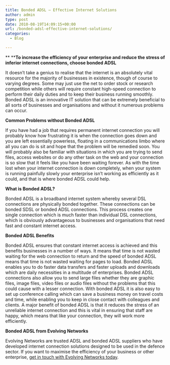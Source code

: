 ```yaml
---
title: Bonded ADSL – Effective Internet Solutions
author: admin
type: post
date: 2010-08-19T14:09:15+00:00
url: /bonded-adsl-effective-internet-solutions/
categories:
  - Blog

---
```

** ****To increase the efficiency of your enterprise and reduce the stress of inferior internet connections, choose bonded ADSL**

It doesn’t take a genius to realise that the internet is an absolutely vital resource for the majority of businesses in existence, though of course to varying degrees. Some may just use the net to order stock or research competition while others will require constant high-speed connection to perform their daily duties and to keep their business running smoothly. Bonded ADSL is an innovative IT solution that can be extremely beneficial to all sorts of businesses and organisations and without it numerous problems can occur.  

**Common Problems without Bonded ADSL**

If you have had a job that requires permanent internet connection you will probably know how frustrating it is when the connection goes down and you are left essentially powerless, floating in a communications limbo where all you can do is sit and hope that the problem will be remedied soon. You will probably also be familiar with situations in which you are trying to send files, access websites or do any other task on the web and your connection is so slow that it feels like you have been waiting forever. As with the time lost when your internet connection is down completely, when your system is running painfully slowly your enterprise isn’t working as efficiently as it could, and that is where bonded ADSL could help.   

**What is Bonded ADSL?**

Bonded ADSL is a broadband internet system whereby several DSL connections are physically bonded together. These connections can be bonded SDSL or bonded ADSL connections. This process creates one single connection which is much faster than individual DSL connections, which is obviously advantageous to businesses and organisations that need fast and constant internet access.

**Bonded ADSL Benefits** 

Bonded ADSL ensures that constant internet access is achieved and this benefits businesses in a number of ways. It means that time is not wasted waiting for the web connection to return and the speed of bonded ADSL means that time is not wasted waiting for pages to load. Bonded ADSL enables you to do faster data transfers and faster uploads and downloads which are daily necessities in a multitude of enterprises. Bonded ADSL connections also allow you to send large files whether they are graphic files, image files, video files or audio files without the problems that this could cause with a lesser connection. With bonded ADSL it is also easy to set up conference calling which can save a business money on travel costs and time, while enabling you to keep in close contact with colleagues and clients. A major benefit of bonded ADSL is that it reduces the stress of an unreliable internet connection and this is vital in ensuring that staff are happy, which means that like your connection, they will work more efficiently.

**Bonded ADSL from Evolving Networks**

Evolving Networks are trusted ADSL and bonded ADSL suppliers who have developed internet connection solutions designed to be used in the defence sector. If you want to maximise the efficiency of your business or other enterprise, [get in touch with Evolving Networks today][1].

 [1]: /contact-us/ "Contact Evolving Networks - The Bonded ADSL Experts"